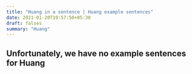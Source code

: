 ```yaml
---
title: "Huang in a sentence | Huang example sentences"
date: 2021-01-20T19:57:50+05:30
draft: falses
summary: "Huang"
---
```

## Unfortunately, we have no example sentences for Huang                 
